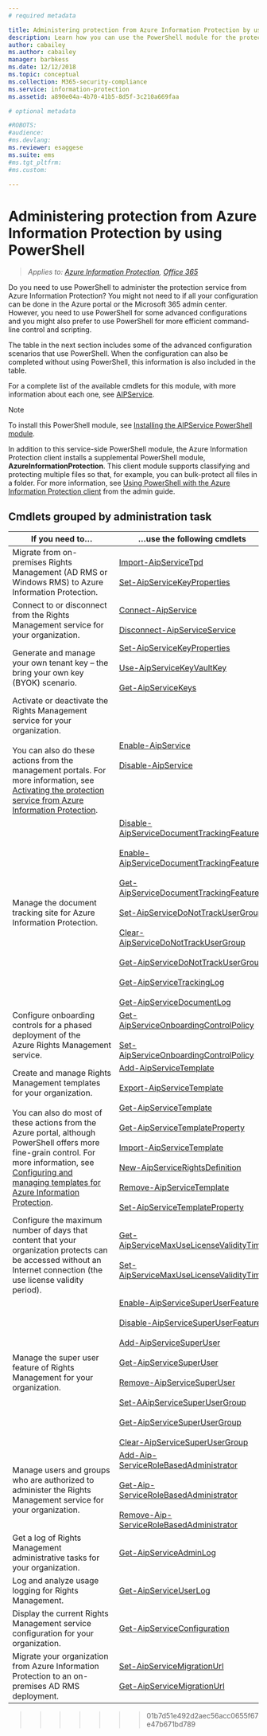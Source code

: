 ```yaml
---
# required metadata

title: Administering protection from Azure Information Protection by using PowerShell
description: Learn how you can use the PowerShell module for the protection service from Azure Information Protection, to administer this service for your tenant.
author: cabailey
ms.author: cabailey
manager: barbkess
ms.date: 12/12/2018
ms.topic: conceptual
ms.collection: M365-security-compliance
ms.service: information-protection
ms.assetid: a890e04a-4b70-41b5-8d5f-3c210a669faa

# optional metadata

#ROBOTS:
#audience:
#ms.devlang:
ms.reviewer: esaggese
ms.suite: ems
#ms.tgt_pltfrm:
#ms.custom:

---
```


# Administering protection from Azure Information Protection by using PowerShell

>*Applies to: [Azure Information Protection](https://azure.microsoft.com/pricing/details/information-protection), [Office 365](https://download.microsoft.com/download/E/C/F/ECF42E71-4EC0-48FF-AA00-577AC14D5B5C/Azure_Information_Protection_licensing_datasheet_EN-US.pdf)*

Do you need to use PowerShell to administer the protection service from Azure Information Protection? You might not need to if all your configuration can be done in the Azure portal or the Microsoft 365 admin center. However, you need to use PowerShell for some advanced configurations and you might also prefer to use PowerShell for more efficient command-line control and scripting.

The table in the next section includes some of the advanced configuration scenarios that use PowerShell. When the configuration can also be completed without using PowerShell, this information is also included in the table.

For a complete list of the available cmdlets for this module, with more information about each one, see [AIPService](/powershell/module/aipservice/?view=azureipps#aipservice).

> [!NOTE]
> To install this PowerShell module, see [Installing the AIPService PowerShell module](install-powershell.md).

In addition to this service-side PowerShell module, the Azure Information Protection client installs a supplemental PowerShell module, **AzureInformationProtection**. This client module supports classifying and protecting multiple files so that, for example, you can bulk-protect all files in a folder. For more information, see [Using PowerShell with the Azure Information Protection client](./rms-client/client-admin-guide-powershell.md) from the admin guide.

## Cmdlets grouped by administration task

|If you need to…|…use the following cmdlets|
|-------------------|------------------------------|
|Migrate from on-premises Rights Management (AD RMS or Windows RMS) to Azure Information Protection.|[Import-AipServiceTpd](/powershell/aipservice/import-aipservicetpd)<br /><br />[Set-AipServiceKeyProperties](/powershell/module/aipservice/setaipservicekeyproperties)|
|Connect to or disconnect from the Rights Management service for your organization.|[Connect-AipService](/powershell/aipservice/connect-aipservice)<br /><br />[Disconnect-AipServiceService](/powershell/aipservice/disconnect-aipservice)|
|Generate and manage your own tenant key – the bring your own key (BYOK) scenario.|[Set-AipServiceKeyProperties](/powershell/module/aipservice/set-aipservicekeyproperties)<br /><br />[Use-AipServiceKeyVaultKey](/powershell/aipservice/use-aipservicekeyvaultkey)<br /><br />[Get-AipServiceKeys](/powershell/aipservice/get-aipservicekeys)|
|Activate or deactivate the Rights Management service for your organization.<br /><br />You can also do these actions from the management portals. For more information, see [Activating the protection service from Azure Information Protection](activate-service.md).|[Enable-AipService](/powershell/aipservice/enable-aipservice)<br /><br />[Disable-AipService](/powershell/aipservice/disable-aipservice)|
|Manage the document tracking site for Azure Information Protection.|[Disable-AipServiceDocumentTrackingFeature](/powershell/aipservice/disable-aipservicedocumenttrackingfeature)<br /><br />[Enable-AipServiceDocumentTrackingFeature](/powershell/aipservice/enable-aipservicedocumenttrackingfeature)<br /><br />[Get-AipServiceDocumentTrackingFeature](/powershell/aipservice/get-aipservicedocumenttrackingfeature)<br /><br />[Set-AipServiceDoNotTrackUserGroup](/powershell/module/aipservice/set-aipservicedonottrackusergroup)<br /><br />[Clear-AipServiceDoNotTrackUserGroup](/powershell/module/aipservice/Clear-AipServiceDoNotTrackUserGroup)<br /><br />[Get-AipServiceDoNotTrackUserGroup](/powershell/module/aipservice/get-AipServiceDoNotTrackUserGroup)<br /><br />[Get-AipServiceTrackingLog](/powershell/module/aipservice/Get-AipServiceTrackingLog)<br /><br />[Get-AipServiceDocumentLog](/powershell/module/aipservice/Get-AipServiceDocumentLog)|
|Configure onboarding controls for a phased deployment of the Azure Rights Management service.|[Get-AipServiceOnboardingControlPolicy](/powershell/aipservice/get-aipserviceonboardingcontrolpolicy)<br /><br />[Set-AipServiceOnboardingControlPolicy](/powershell/aipservice/set-aipserviceonboardingcontrolpolicy)|
|Create and manage Rights Management templates for your organization.<br /><br />You can also do most of these actions from the Azure portal, although PowerShell offers more fine-grain control. For more information, see [Configuring and managing templates for Azure Information Protection](configure-policy-templates.md).|[Add-AipServiceTemplate](/powershell/aipservice/addaipservicetemplate)<br /><br />[Export-AipServiceTemplate](/powershell/aipservice/export-aipservicetemplate)<br /><br />[Get-AipServiceTemplate](/powershell/aipservice/get-aipservicetemplate)<br /><br />[Get-AipServiceTemplateProperty](/powershell/aipservice/get-aipservicetemplateproperty)<br /><br />[Import-AipServiceTemplate](/powershell/aipservice/import-aipservicetemplate)<br /><br />[New-AipServiceRightsDefinition](/powershell/aipservice/new-aipservicerightsdefinition)<br /><br />[Remove-AipServiceTemplate](/powershell/aipservice/remove-aipservicetemplate)<br /><br />[Set-AipServiceTemplateProperty](/powershell/aipservice/set-aipservicetemplateproperty)|
|Configure the maximum number of days that content that your organization protects can be accessed without an Internet connection (the use license validity period).|[Get-AipServiceMaxUseLicenseValidityTime](/powershell/aipservice/get-aipservicemaxuselicensevaliditytime)<br /><br />[Set-AipServiceMaxUseLicenseValidityTime](/powershell/aipservice/set-aipservicemaxuselicensevaliditytime)|
|Manage the super user feature of Rights Management for your organization.|[Enable-AipServiceSuperUserFeature](/powershell/aipservice/enable-aipservicesuperuserfeature)<br /><br />[Disable-AipServiceSuperUserFeature](/powershell/aipservice/disable-aipservicesuperuserfeature)<br /><br />[Add-AipServiceSuperUser](/powershell/aipservice/add-aipservicesuperuser)<br /><br />[Get-AipServiceSuperUser](/powershell/aipservice/get-aipservicesuperuser)<br /><br />[Remove-AipServiceSuperUser](/powershell/aipservice/remove-aipservicesuperuser)<br /><br />[Set-AAipServiceSuperUserGroup](/powershell/aipservice/set-aipservicesuperusergroup)<br /><br />[Get-AipServiceSuperUserGroup](/powershell/aipservice/get-aipservicesuperusergroup)<br /><br />[Clear-AipServiceSuperUserGroup](/powershell/aipservice/clear-aipservicesuperusergroup)|
|Manage users and groups who are authorized to administer the Rights Management service for your organization.|[Add-Aip-ServiceRoleBasedAdministrator](/powershell/aipservice/add-Aip-Servicerolebasedadministrator)<br /><br />[Get-Aip-ServiceRoleBasedAdministrator](/powershell/aipservice/get-Aip-Servicerolebasedadministrator)<br /><br />[Remove-Aip-ServiceRoleBasedAdministrator](/powershell/aipservice/remove-Aip-Servicerolebasedadministrator)|
|Get a log of Rights Management administrative tasks for your organization.|[Get-AipServiceAdminLog](https://msdn.microsoft.com/library/azure/dn629430.aspx)|
|Log and analyze usage logging for Rights Management.|[Get-AipServiceUserLog](/powershell/aipservice/get-aipserviceuserlog)|
|Display the current Rights Management service configuration for your organization.|[Get-AipServiceConfiguration](/powershell/aipservice/get-aipserviceconfiguration)|
|Migrate your organization from Azure Information Protection to an on-premises AD RMS deployment.|[Set-AipServiceMigrationUrl](/powershell/aipservice/set-aipservicemigrationurl)<br /><br />[Get-AipServiceMigrationUrl](/powershell/aipservice/get-aipservicemigrationurl)|
>>>>>>> 01b7d51e492d2aec56acc0655f67e47b671bd789

